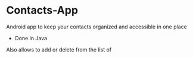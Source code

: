 # Contacts-App

Android app to keep your contacts organized and accessible in one place

- Done in Java

Also allows to add or delete from the list of 








